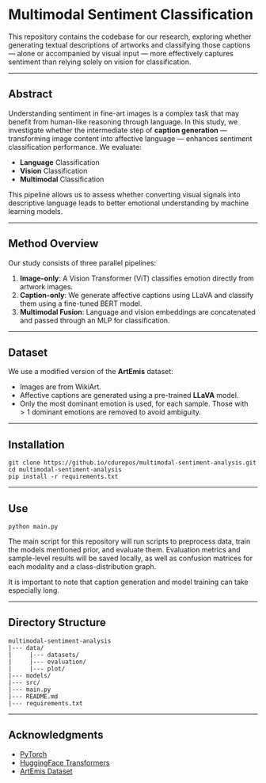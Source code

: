 # Multimodal Sentiment Classification

This repository contains the codebase for our research, exploring whether generating textual descriptions of artworks
and classifying those captions — alone or accompanied by visual input — more effectively captures sentiment than relying
solely on vision for classification.

---

## Abstract

Understanding sentiment in fine-art images is a complex task that may benefit from human-like reasoning through 
language. In this study, we investigate whether the intermediate step of **caption generation** — transforming image 
content into affective language — enhances sentiment classification performance. We evaluate:

- **Language** Classification
- **Vision** Classification
- **Multimodal** Classification

This pipeline allows us to assess whether converting visual signals into descriptive language leads to better emotional 
understanding by machine learning models.

---

## Method Overview

Our study consists of three parallel pipelines:

1. **Image-only**: A Vision Transformer (ViT) classifies emotion directly from artwork images.
2. **Caption-only**: We generate affective captions using LLaVA and classify them using a fine-tuned BERT model.
3. **Multimodal Fusion**: Language and vision embeddings are concatenated and passed through an MLP for classification.

---

## Dataset

We use a modified version of the **ArtEmis** dataset:

- Images are from WikiArt.
- Affective captions are generated using a pre-trained **LLaVA** model.
-  Only the most dominant emotion is used, for each sample. Those with $>1$ dominant emotions are removed to avoid 
ambiguity.

---

## Installation

```
git clone https://github.io/cdurepos/multimodal-sentiment-analysis.git
cd multimodal-sentiment-analysis
pip install -r requirements.txt
```

---

## Use
```
python main.py
```

The main script for this repository will run scripts to preprocess data, train the models mentioned prior, and
evaluate them. Evaluation metrics and sample-level results will be saved locally, as well as confusion matrices
for each modality and a class-distribution graph.

It is important to note that caption generation and model training can take especially long.

---

## Directory Structure

```
multimodal-sentiment-analysis
|--- data/
|     |--- datasets/
|     |--- evaluation/
|     |--- plot/    
|--- models/
|--- src/
|--- main.py
|--- README.md
|--- requirements.txt
```

---

## Acknowledgments

- [PyTorch](https://pytorch.org/)
- [HuggingFace Transformers](https://huggingface.co/)
- [ArtEmis Dataset](https://www.artemisdataset.org)

